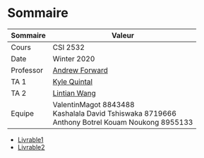 # Sommaire

| Sommaire  | Valeur                                                                                         |
| --------- | ---------------------------------------------------------------------------------------------- |
| Cours     | CSI 2532                                                                                       |
| Date      | Winter 2020                                                                                    |
| Professor | [Andrew Forward](aforward@uottawa.ca)                                                          |
| TA 1      | [Kyle Quintal](kquin039@uottawa.ca)                                                            |
| TA 2      | [Lintian Wang](lwang263@uottawa.ca)                                                            |
| Equipe    | ValentinMagot 8843488 <br /> Kashalala David Tshiswaka 8719666 <br />Anthony Botrel Kouam Noukong 8955133  |

* [Livrable1](/Livrable1/Livrable1.md)
* [Livrable2](/Livrable2/Livrable2.md)
